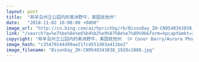 ```yaml
---
layout: post
title:  "羚羊岛州立公园内的美洲野牛，美国犹他州"
date:   "2018-11-02 16:00:00 +0800"
image_url: "http://cn.bing.com/az/hprichbg/rb/BisonDay_ZH-CN9548343838_1920x1080.jpg"
link: "/search?q=%e7%be%8e%e6%b4%b2%e9%87%8e%e7%89%9b&form=hpcapt&mkt=zh-cn"
copyright: "羚羊岛州立公园内的美洲野牛，美国犹他州  (© Conor Barry/Aurora Photos)"
image_hash: "c35470144d99ae21fc4551d03a411be2"
image_filename: "BisonDay_ZH-CN9548343838_1920x1080.jpg"
---
```

